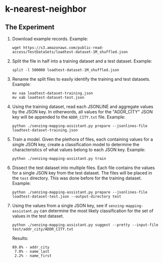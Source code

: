 # k-nearest-neighbor


## The Experiment

1. Download example records.
   Example:

    ```console
    wget https://s3.amazonaws.com/public-read-access/TestDataSets/loadtest-dataset-1M_shuffled.json
    ```

1. Split the file in half into a training dataset and a test dataset.
   Example:

    ```console
    split -l 500000 loadtest-dataset-1M_shuffled.json
    ```

1. Rename the split files to easily identify the training and test datasets.
   Example:

    ```console
    mv xaa loadtest-dataset-training.json
    mv xab loadtest-dataset-test.json
    ```

1. Using the training dataset, read each JSONLINE and aggregate values by the JSON key.
   In otherwords, all values for the "ADDR_CITY" JSON key will be appended to the `ADDR_CITY.txt` file.
   Example:

    ```console
    python ./senzing-mapping-assistant.py prepare --jsonlines-file loadtest-dataset-training.json
    ```

1. Train a model. Given the plethora of files, each containing values for a single JSON key,
   create a classification model to determine the characteristics of what values belong to each JSON key.
   Example:

    ```console
    python ./senzing-mapping-assistant.py train
    ```

1. Dissect the test dataset into multiple files.
   Each file contains the values for a single JSON key from the test dataset.
   The files will be placed in the `test` directory.
   This was done before for the training dataset.
   Example:

    ```console
    python ./senzing-mapping-assistant.py prepare --jsonlines-file loadtest-dataset-test.json --output-directory test
    ```

1. Using the values from a single JSON key,
   see if `senzing-mapping-assistant.py` can determine the most likely classification
   for the set of values in the test dataset.

    ```console
    python ./senzing-mapping-assistant.py suggest --pretty --input-file test/addr_city/ADDR_CITY.txt
    ```

   Results:

    ```console
    89.8% - addr_city
     7.0% - name_last
     2.2% - name_first
    ```

